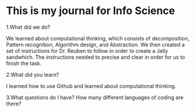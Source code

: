 # This is my journal for Info Science

1.What did we do?

We learned about computational thinking, which consists of decomposition, Pattern recognition, Algorithm  design, and Abstraction. We then created a set of instructions for Dr. Reuben to follow in order to create a Jelly sandwhich. The instructions needed to precise and clear in order for us to finish the task.

2.What did you learn?

I learned how to use Github and learned about computational thinking.

3.What questions do I have?
How many different languages of coding are there?
